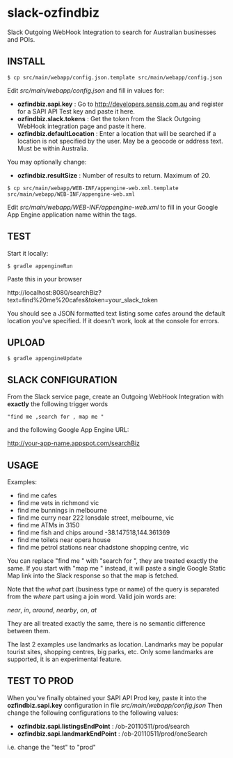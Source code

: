 slack-ozfindbiz
===============

Slack Outgoing WebHook Integration to search for Australian businesses and POIs.


INSTALL
-------

`$ cp src/main/webapp/config.json.template src/main/webapp/config.json`

Edit *src/main/webapp/config.json* and fill in values for:

* **ozfindbiz.sapi.key** : Go to http://developers.sensis.com.au and register for a SAPI API Test key and paste it here.
* **ozfindbiz.slack.tokens** : Get the token from the Slack Outgoing WebHook integration page and paste it here.
* **ozfindbiz.defaultLocation** : Enter a location that will be searched if a location is not specified by the user. May be a geocode or address text. Must be within Australia.

You may optionally change:

* **ozfindbiz.resultSize** : Number of results to return. Maximum of 20.


`$ cp src/main/webapp/WEB-INF/appengine-web.xml.template src/main/webapp/WEB-INF/appengine-web.xml`

Edit *src/main/webapp/WEB-INF/appengine-web.xml* to fill in your Google App Engine application name within the
**<application></application>** tags.


TEST
----

Start it locally:

`$ gradle appengineRun`

Paste this in your browser

http://localhost:8080/searchBiz?text=find%20me%20cafes&token=your_slack_token

You should see a JSON formatted text listing some cafes around the default location you've specified.
If it doesn't work, look at the console for errors.


UPLOAD
------
`$ gradle appengineUpdate`


SLACK CONFIGURATION
-------------------
From the Slack service page, create an Outgoing WebHook Integration with **exactly** the following trigger words

`"find me ,search for , map me "`

and the following Google App Engine URL:

http://your-app-name.appspot.com/searchBiz 


USAGE
-----
Examples:

* find me cafes
* find me vets in richmond vic
* find me bunnings in melbourne
* find me curry near 222 lonsdale street, melbourne, vic
* find me ATMs in 3150
* find me fish and chips around -38.147518,144.361369
* find me toilets near opera house
* find me petrol stations near chadstone shopping centre, vic

You can replace "find me " with "search for ", they are treated exactly the same.
If you start with "map me " instead, it will paste a single Google Static Map link into the Slack response so that the map is fetched.

Note that the *what* part (business type or name) of the query is separated from the *where* part using a join word.
Valid join words are: 

*near*, *in*, *around*, *nearby*, *on*, *at* 

They are all treated exactly the same, there is no semantic difference between them.

The last 2 examples use landmarks as location. Landmarks may be popular tourist sites, shopping centres, big parks, etc. 
Only some landmarks are supported, it is an experimental feature.


TEST TO PROD
------------
When you've finally obtained your SAPI API Prod key, paste it into the 
**ozfindbiz.sapi.key**
configuration in file
*src/main/webapp/config.json*
Then change the following configurations to the following values:
* **ozfindbiz.sapi.listingsEndPoint** : /ob-20110511/prod/search
* **ozfindbiz.sapi.landmarkEndPoint** : /ob-20110511/prod/oneSearch

i.e. change the "test" to "prod"

 
